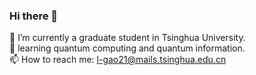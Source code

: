 ### Hi there 👋
🔭 I’m currently a graduate student in Tsinghua University.    
🌱 learning quantum computing and quantum information.  
📫 How to reach me: l-gao21@mails.tsinghua.edu.cn  


<!--
**cimeguy/cimeguy** is a ✨ _special_ ✨ repository because its `README.md` (this file) appears on your GitHub profile.

Here are some ideas to get you started:

- 🔭 I’m currently working on ...
- 🌱 I’m currently learning ...
- 👯 I’m looking to collaborate on ...
- 🤔 I’m looking for help with ...
- 💬 Ask me about ...
- 📫 How to reach me: ...
- 😄 Pronouns: ...
- ⚡ Fun fact: ...
-->
